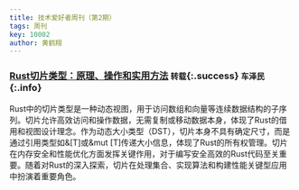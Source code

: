 ```yaml
---
title: 技术爱好者周刊（第2期）
tags: 周刊
key: 10002
author: 黄鹤翔
---
```


### [Rust切片类型：原理、操作和实用方法](https://zhuanlan.zhihu.com/p/690299577) `转载`{:.success} `车泽民`{:.info}
Rust中的切片类型是一种动态视图，用于访问数组和向量等连续数据结构的子序列。切片允许高效访问和操作数据，无需复制或移动数据本身，体现了Rust的借用和视图设计理念。作为动态大小类型（DST），切片本身不具有确定尺寸，而是通过引用类型如&[T]或&mut [T]传递大小信息，体现了Rust的所有权管理。切片在内存安全和性能优化方面发挥关键作用，对于编写安全高效的Rust代码至关重要。随着对Rust的深入探索，切片在处理集合、实现算法和构建性能关键型应用中扮演着重要角色。
